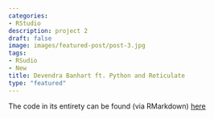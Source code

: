 ```yaml
---
categories:
- RStudio
description: project 2
draft: false
image: images/featured-post/post-3.jpg
tags:
- RSudio
- New
title: Devendra Banhart ft. Python and Reticulate
type: "featured"
---
```


The code in its entirety can be found (via RMarkdown) [here](/Project3)
